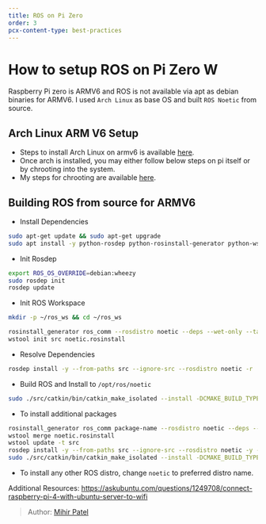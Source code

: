 ```yaml
---
title: ROS on Pi Zero 
order: 3
pcx-content-type: best-practices
---
```


# How to setup ROS on Pi Zero W

Raspberry Pi zero is ARMV6 and ROS is not available via apt as debian binaries for ARMV6.
I used `Arch Linux` as base OS and built `ROS Noetic` from source.

## Arch Linux ARM V6 Setup

- Steps to install Arch Linux on armv6 is available [here](https://archlinuxarm.org/platforms/armv6/raspberry-pi).
- Once arch is installed, you may either follow below steps on pi itself or by chrooting into the system.
- My steps for chrooting are available [here](https://pegasus.mihr.io/Instructions/rpi).

## Building ROS from source for ARMV6

 
- Install Dependencies
```bash
sudo apt-get update && sudo apt-get upgrade
sudo apt install -y python-rosdep python-rosinstall-generator python-wstool python-rosinstall build-essential cmake
```

- Init Rosdep
```bash
export ROS_OS_OVERRIDE=debian:wheezy
sudo rosdep init
rosdep update
```

- Init ROS Workspace
```bash
mkdir -p ~/ros_ws && cd ~/ros_ws

rosinstall_generator ros_comm --rosdistro noetic --deps --wet-only --tar > noetic.rosinstall
wstool init src noetic.rosinstall
```

- Resolve Dependencies
```bash
rosdep install -y --from-paths src --ignore-src --rosdistro noetic -r
```

- Build ROS and Install to `/opt/ros/noetic`
```bash
sudo ./src/catkin/bin/catkin_make_isolated --install -DCMAKE_BUILD_TYPE=Release --install-space /opt/ros/noetic
```

- To install additional packages
```bash
rosinstall_generator ros_comm package-name --rosdistro noetic --deps --wet-only --tar > noetic.rosinstall
wstool merge noetic.rosinstall
wstool update -t src
rosdep install -y --from-paths src --ignore-src --rosdistro noetic -y -r
sudo ./src/catkin/bin/catkin_make_isolated --install -DCMAKE_BUILD_TYPE=Release --install-space /opt/ros/noetic --pkg pkgname
```

- To install any other ROS distro, change `noetic` to preferred distro name.

Additional Resources:
https://askubuntu.com/questions/1249708/connect-raspberry-pi-4-with-ubuntu-server-to-wifi
> Author: [Mihir Patel](https://github.com/mihyr)